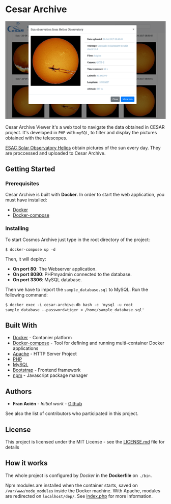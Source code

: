 # Cesar Archive

![Home screen picture](./pics/screen.png)

Cesar Archive Viewer it's a web tool to navigate the data obtained in CESAR project. It's developed in `PHP` with `mySQL`, to filter and display the pictures obtained with the telescopes.

[ESAC Solar Observatory Helios](http://cesar.esa.int/index.php?Section=Observatories_ESAC_Sun) obtain pictures of the sun every day. They are proccessed and uploaded to Cesar Archive.

## Getting Started

### Prerequisites

Cesar Archive is built with **Docker**. In order to start the web application, you must have installed:

* [Docker](https://docs.docker.com/install/)
* [Docker-compose](https://docs.docker.com/compose/install/)

### Installing

To start Cosmos Archive just type in the root directory of the project:

```
$ docker-compose up -d
```

Then, it will deploy:
* **On port 80**: The Webserver application.
* **On port 8080**: PHPmyadmin connected to the database.
* **On port 3306**: MySQL database.

Then we have to import the `sample_database.sql` to MySQL. Run the following command:

```
$ docker exec -i cesar-archive-db bash -c 'mysql -u root sample_database --password=tiger < /home/sample_database.sql'
```

## Built With

* [Docker](https://www.docker.com/) - Contanier platform
* [Docker-compose](https://docs.docker.com/compose/) - Tool for defining and running multi-container Docker applications
* [Apache](https://httpd.apache.org/) - HTTP Server Project
* [PHP](https://php.net/)
* [MySQL](https://www.mysql.com/)
* [Bootstrap](https://getbootstrap.com/) - Frontend framework
* [npm](https://www.npmjs.com/) - Javascript package manager

## Authors

* **Fran Acién** - *Initial work* - [Github](https://github.com/acien101)

See also the list of contributors who participated in this project.

## License

This project is licensed under the MIT License - see the [LICENSE.md](LICENSE.md) file for details

## How it works

The whole project is configured by *Docker* in the **Dockerfile** on `./bin`.

Npm modules are installed when the container starts, saved on `/var/www/node_modules` inside the Docker machine. With Apache, modules are redirected on `localhost/dep/`. See [index.php](./www/index.php) for more information.
